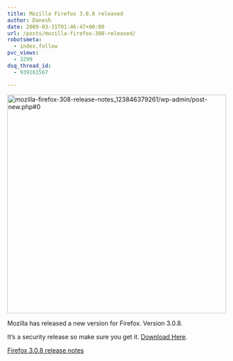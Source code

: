 ```yaml
---
title: Mozilla Firefox 3.0.8 released
author: Danesh
date: 2009-03-31T01:46:47+00:00
url: /posts/mozilla-firefox-308-released/
robotsmeta:
  - index,follow
pvc_views:
  - 3299
dsq_thread_id:
  - 939161567

---
```

<img class="alignnone size-full wp-image-1344" title="mozilla-firefox-308-release-notes_123846379261/wp-admin/post-new.php#0" src="/wp-content/uploads/2009/03/mozilla-firefox-308-release-notes_1238463792610.png" alt="mozilla-firefox-308-release-notes_123846379261/wp-admin/post-new.php#0" width="500" />

Mozilla has released a new version for Firefox. Version 3.0.8.

It&#8217;s a security release so make sure you get it. [Download Here][1].

[Firefox 3.0.8 release notes][2]

 [1]: http://en-us.www.mozilla.com/products/download.html?product=firefox-3.0.8&os=win&lang=en-US
 [2]: http://en-us.www.mozilla.com/en-US/firefox/3.0.8/releasenotes/